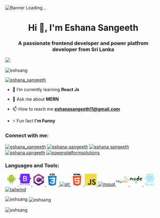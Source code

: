 <img src="https://www.digitalsolutionservices.com/img/services/web%20development.gif" alt="Banner Loading...">
<h1 align="center">Hi 👋, I'm Eshana Sangeeth</h1>
<h3 align="center">A passionate frontend developer and power platfrom developer from Sri Lanka</h3>
<img src="[https://www.digitalsolutionservices.com/img/services/web%20development.gif](https://drive.google.com/file/d/1spuBVgnQSUvYCzHNOwbBugc9haW2Bg1f/view)](https://user-images.githubusercontent.com/74038190/212749171-b84692a8-2b04-4e3b-93ca-ac14705da224.gif)" >

<p align="left"> <img src="https://komarev.com/ghpvc/?username=eshsang&label=Profile%20views&color=0e75b6&style=flat" alt="eshsang" /> </p>

<p align="left"> <a href="https://twitter.com/eshana_sangeeth" target="blank"><img src="https://img.shields.io/twitter/follow/eshana_sangeeth?logo=twitter&style=for-the-badge" alt="eshana_sangeeth" /></a> </p>

- 🌱 I’m currently learning **React Js**

- 💬 Ask me about **MERN**

- 📫 How to reach me **eshanasangeeth11@gmail.com**

- ⚡ Fun fact **I'm Funny**

<h3 align="left">Connect with me:</h3>
<p align="left">
<a href="https://twitter.com/eshana_sangeeth" target="blank"><img align="center" src="https://raw.githubusercontent.com/rahuldkjain/github-profile-readme-generator/master/src/images/icons/Social/twitter.svg" alt="eshana_sangeeth" height="30" width="40" /></a>
<a href="https://linkedin.com/in/eshana-sangeeth" target="blank"><img align="center" src="https://raw.githubusercontent.com/rahuldkjain/github-profile-readme-generator/master/src/images/icons/Social/linked-in-alt.svg" alt="eshana-sangeeth" height="30" width="40" /></a>
<a href="https://stackoverflow.com/users/eshana sangeeth" target="blank"><img align="center" src="https://raw.githubusercontent.com/rahuldkjain/github-profile-readme-generator/master/src/images/icons/Social/stack-overflow.svg" alt="eshana sangeeth" height="30" width="40" /></a>
<a href="https://instagram.com/eshana.sangeeth" target="blank"><img align="center" src="https://raw.githubusercontent.com/rahuldkjain/github-profile-readme-generator/master/src/images/icons/Social/instagram.svg" alt="eshana.sangeeth" height="30" width="40" /></a>
<a href="https://www.youtube.com/c/powerplatformsolutions" target="blank"><img align="center" src="https://raw.githubusercontent.com/rahuldkjain/github-profile-readme-generator/master/src/images/icons/Social/youtube.svg" alt="powerplatformsolutions" height="30" width="40" /></a>
</p>

<h3 align="left">Languages and Tools:</h3>
<p align="left"> <a href="https://developer.android.com" target="_blank" rel="noreferrer"> <img src="https://raw.githubusercontent.com/devicons/devicon/master/icons/android/android-original-wordmark.svg" alt="android" width="40" height="40"/> </a> <a href="https://getbootstrap.com" target="_blank" rel="noreferrer"> <img src="https://raw.githubusercontent.com/devicons/devicon/master/icons/bootstrap/bootstrap-plain-wordmark.svg" alt="bootstrap" width="40" height="40"/> </a> <a href="https://www.w3schools.com/cs/" target="_blank" rel="noreferrer"> <img src="https://raw.githubusercontent.com/devicons/devicon/master/icons/csharp/csharp-original.svg" alt="csharp" width="40" height="40"/> </a> <a href="https://www.w3schools.com/css/" target="_blank" rel="noreferrer"> <img src="https://raw.githubusercontent.com/devicons/devicon/master/icons/css3/css3-original-wordmark.svg" alt="css3" width="40" height="40"/> </a> <a href="https://git-scm.com/" target="_blank" rel="noreferrer"> <img src="https://www.vectorlogo.zone/logos/git-scm/git-scm-icon.svg" alt="git" width="40" height="40"/> </a> <a href="https://www.w3.org/html/" target="_blank" rel="noreferrer"> <img src="https://raw.githubusercontent.com/devicons/devicon/master/icons/html5/html5-original-wordmark.svg" alt="html5" width="40" height="40"/> </a> <a href="https://developer.mozilla.org/en-US/docs/Web/JavaScript" target="_blank" rel="noreferrer"> <img src="https://raw.githubusercontent.com/devicons/devicon/master/icons/javascript/javascript-original.svg" alt="javascript" width="40" height="40"/> </a> <a href="https://www.microsoft.com/en-us/sql-server" target="_blank" rel="noreferrer"> <img src="https://www.svgrepo.com/show/303229/microsoft-sql-server-logo.svg" alt="mssql" width="40" height="40"/> </a> <a href="https://www.mysql.com/" target="_blank" rel="noreferrer"> <img src="https://raw.githubusercontent.com/devicons/devicon/master/icons/mysql/mysql-original-wordmark.svg" alt="mysql" width="40" height="40"/> </a> <a href="https://nodejs.org" target="_blank" rel="noreferrer"> <img src="https://raw.githubusercontent.com/devicons/devicon/master/icons/nodejs/nodejs-original-wordmark.svg" alt="nodejs" width="40" height="40"/> </a> <a href="https://reactjs.org/" target="_blank" rel="noreferrer"> <img src="https://raw.githubusercontent.com/devicons/devicon/master/icons/react/react-original-wordmark.svg" alt="react" width="40" height="40"/> </a> <a href="https://tailwindcss.com/" target="_blank" rel="noreferrer"> <img src="https://www.vectorlogo.zone/logos/tailwindcss/tailwindcss-icon.svg" alt="tailwind" width="40" height="40"/> </a> </p>

<p><img align="left" src="https://github-readme-stats.vercel.app/api/top-langs?username=eshsang&show_icons=true&locale=en&layout=compact" alt="eshsang" /></p>

<p>&nbsp;<img align="center" src="https://github-readme-stats.vercel.app/api?username=eshsang&show_icons=true&locale=en" alt="eshsang" /></p>

<p><img align="center" src="https://github-readme-streak-stats.herokuapp.com/?user=eshsang&" alt="eshsang" /></p>
